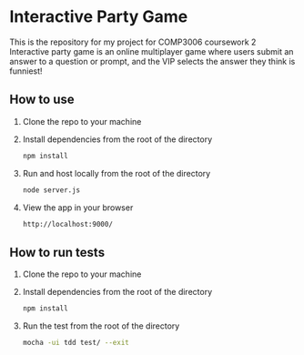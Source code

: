 # Interactive Party Game

This is the repository for my project for COMP3006 coursework 2
Interactive party game is an online multiplayer game where users submit an answer to a question or prompt, and the VIP selects the answer they think is funniest!

## How to use

1. Clone the repo to your machine

1. Install dependencies from the root of the directory

   ```bash
   npm install
   ```

1. Run and host locally from the root of the directory

   ```bash
   node server.js
   ```

1. View the app in your browser

   ```bash
   http://localhost:9000/
   ```

## How to run tests

1. Clone the repo to your machine

1. Install dependencies from the root of the directory

   ```bash
   npm install
   ```

1. Run the test from the root of the directory

   ```bash
   mocha -ui tdd test/ --exit
   ```
